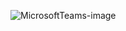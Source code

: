 ![MicrosoftTeams-image](https://github.com/Kissa-Ten/KissaTenFrontEnd/assets/99155494/ab248074-b14e-4cef-9ba3-b3bbc1ea9874)
